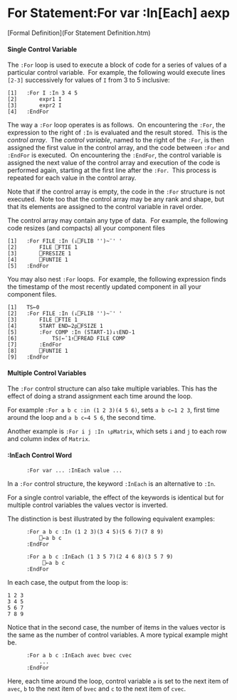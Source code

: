 




<h1 class="heading"><span class="name">For Statement</span><span class="command">:For var :In[Each] aexp</span></h1>

[Formal Definition](For Statement Definition.htm)

#### Single Control Variable


The `:For` loop is used to execute a block of code for a series of values of a particular control variable.  For example, the following would execute lines `[2-3]` successively for values of `I` from 3 to 5 inclusive:
```apl
[1]   :For I :In 3 4 5
[2]       expr1 I
[3]       expr2 I
[4]   :EndFor
```



The way a `:For` loop operates is as follows.  On encountering the `:For`, the expression to the right of `:In` is evaluated and the result stored.  This is the *control array*.  The *control variable*, named to the right of the `:For`, is then assigned the first value in the control array, and the code between `:For` and `:EndFor` is executed.  On encountering the `:EndFor`, the control variable is assigned the next value of the control array and execution of the code is performed again, starting at the first line after the `:For`.  This process is repeated for each value in the control array.


Note that if the control array is empty, the code in the `:For` structure is not executed.  Note too that the control array may be any rank and shape, but that its elements are assigned to the control variable in ravel order.


The control array may contain any type of data.  For example, the following code resizes (and compacts) all your component files
```apl
[1]   :For FILE :In (↓⎕FLIB '')~¨' '
[2]       FILE ⎕FTIE 1
[3]       ⎕FRESIZE 1
[4]       ⎕FUNTIE 1
[5]   :EndFor
```


You may also nest `:For` loops.  For example, the following expression finds the timestamp of the most recently updated component in all your component files.
```apl
[1]   TS←0
[2]   :For FILE :In (↓⎕FLIB '')~¨' '
[3]       FILE ⎕FTIE 1
[4]       START END←2⍴⎕FSIZE 1
[5]       :For COMP :In (START-1)↓⍳END-1
[6]           TS⌈←¯1↑⎕FREAD FILE COMP
[7]       :EndFor
[8]       ⎕FUNTIE 1
[9]   :EndFor
```

#### Multiple Control Variables


The `:For` control structure can also take multiple variables. This has the effect of doing a strand assignment each time around the loop.


For example `:For a b c :in (1 2 3)(4 5 6)`, sets `a b c←1 2 3`, first time around the loop and `a b c←4 5 6`, the second time.


Another example is `:For i j :In ⍳⍴Matrix`, which sets `i` and `j` to each row and column index of `Matrix`.


#### :InEach Control Word
```apl
      :For var ... :InEach value ...
```


In a `:For` control structure, the keyword `:InEach` is an alternative to `:In`.


For a single control variable, the effect of the keywords is identical but for multiple control variables the values vector is inverted.



The distinction is best illustrated by the following equivalent examples:
```apl
      :For a b c :In (1 2 3)(3 4 5)(5 6 7)(7 8 9)
          ⎕←a b c
      :EndFor
 
      :For a b c :InEach (1 3 5 7)(2 4 6 8)(3 5 7 9)
           ⎕←a b c
      :EndFor
```


In each case, the output from the loop is:
```apl
1 2 3
3 4 5
5 6 7
7 8 9
```


Notice that in the second case, the number of items in the values vector is the same as the number of control variables. A more typical example might be.
```apl
      :For a b c :InEach avec bvec cvec
          ...
      :EndFor
```


Here, each time around the loop, control variable `a` is set to the next item of `avec`, `b` to the next item of `bvec` and `c` to the next item of `cvec`.


